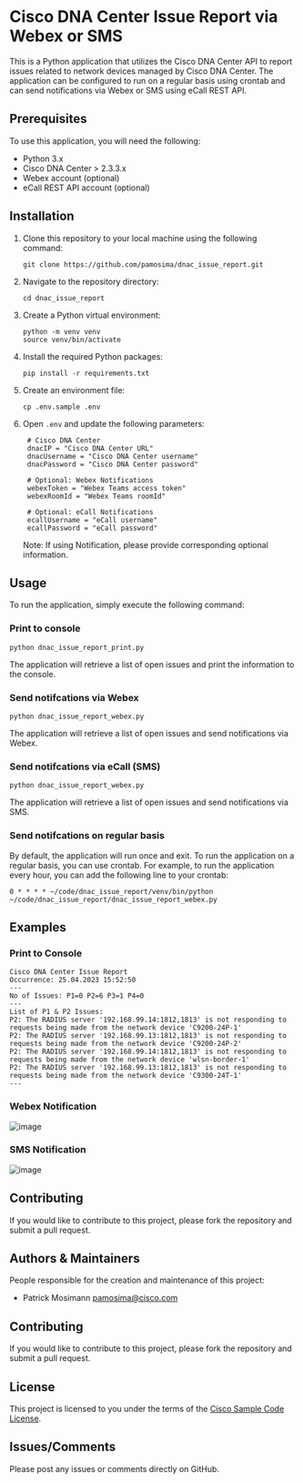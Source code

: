 # Cisco DNA Center Issue Report via Webex or SMS

This is a Python application that utilizes the Cisco DNA Center API to report issues related to network devices managed by Cisco DNA Center. The application can be configured to run on a regular basis using crontab and can send notifications via Webex or SMS using eCall REST API.

## Prerequisites

To use this application, you will need the following:

- Python 3.x
- Cisco DNA Center > 2.3.3.x
- Webex account (optional)
- eCall REST API account (optional)

## Installation

1. Clone this repository to your local machine using the following command:

   ```
   git clone https://github.com/pamosima/dnac_issue_report.git
   ```

2. Navigate to the repository directory:

   ```
   cd dnac_issue_report
   ```

3. Create a Python virtual environment:
   ```
   python -m venv venv
   source venv/bin/activate
   ```

4. Install the required Python packages:

   ```
   pip install -r requirements.txt
   ```

5. Create an environment file:

   ```
   cp .env.sample .env
   ```

5. Open `.env` and update the following parameters:

   ```
    # Cisco DNA Center
    dnacIP = "Cisco DNA Center URL"
    dnacUsername = "Cisco DNA Center username"
    dnacPassword = "Cisco DNA Center password"

    # Optional: Webex Notifications
    webexToken = "Webex Teams access token"
    webexRoomId = "Webex Teams roomId" 

    # Optional: eCall Notifications
    ecallUsername = "eCall username"
    ecallPassword = "eCall password"
   ```

   Note: If using Notification, please provide corresponding optional information.

## Usage

To run the application, simply execute the following command:

### Print to console

```
python dnac_issue_report_print.py
```

The application will retrieve a list of open issues and print the information to the console.

### Send notifcations via Webex

```
python dnac_issue_report_webex.py
```
The application will retrieve a list of open issues and send notifications via Webex.

### Send notifcations via eCall (SMS)

```
python dnac_issue_report_webex.py
```
The application will retrieve a list of open issues and send notifications via SMS.

### Send notifcations on regular basis
By default, the application will run once and exit. To run the application on a regular basis, you can use crontab. For example, to run the application every hour, you can add the following line to your crontab:

```
0 * * * * ~/code/dnac_issue_report/venv/bin/python ~/code/dnac_issue_report/dnac_issue_report_webex.py
```
## Examples

### Print to Console
```
Cisco DNA Center Issue Report
Occurrence: 25.04.2023 15:52:50
---
No of Issues: P1=0 P2=6 P3=1 P4=0
---
List of P1 & P2 Issues:
P2: The RADIUS server '192.168.99.14:1812,1813' is not responding to requests being made from the network device 'C9200-24P-1'
P2: The RADIUS server '192.168.99.13:1812,1813' is not responding to requests being made from the network device 'C9200-24P-2'
P2: The RADIUS server '192.168.99.14:1812,1813' is not responding to requests being made from the network device 'wlsn-border-1'
P2: The RADIUS server '192.168.99.13:1812,1813' is not responding to requests being made from the network device 'C9300-24T-1'
---
```

### Webex Notification
![image](https://user-images.githubusercontent.com/16715420/234295585-59d45ec5-ad01-4a18-b45f-ce00ca82546f.png)

### SMS Notification
![image](https://user-images.githubusercontent.com/16715420/234299137-10b0e7a4-ac36-4336-aee1-c62bf8aeaab4.png)


## Contributing

If you would like to contribute to this project, please fork the repository and submit a pull request.

## Authors & Maintainers

People responsible for the creation and maintenance of this project:

- Patrick Mosimann <pamosima@cisco.com>

## Contributing

If you would like to contribute to this project, please fork the repository and submit a pull request.

## License

This project is licensed to you under the terms of the [Cisco Sample
Code License](./LICENSE).

## Issues/Comments

Please post any issues or comments directly on GitHub.
